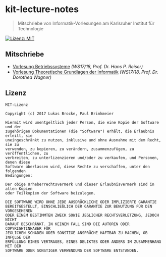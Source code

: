 # kit-lecture-notes

> Mitschriebe von Informatik-Vorlesungen am Karlsruher Institut für Technologie

[![Lizenz: MIT](https://img.shields.io/badge/Lizenz-MIT-yellow.svg)]()

## Mitschriebe

- [Vorlesung Betriebssysteme](betriebssysteme/README.md) _(WS17/18, Prof. Dr. Hans P. Reiser)_
- [Vorlesung Theoretische Grundlagen der Informatik](theoretische-grundlagen-der-informatik/README.md) _(WS17/18, Prof. Dr. Dorothea Wagner)_

## Lizenz

```
MIT-Lizenz

Copyright (c) 2017 Lukas Brocke, Paul Brinkmeier

Hiermit wird unentgeltlich jeder Person, die eine Kopie der Software und der
zugehörigen Dokumentationen (die "Software") erhält, die Erlaubnis erteilt, sie
uneingeschränkt zu nutzen, inklusive und ohne Ausnahme mit dem Recht, sie zu
verwenden, zu kopieren, zu verändern, zusammenzufügen, zu veröffentlichen, zu
verbreiten, zu unterlizenzieren und/oder zu verkaufen, und Personen, denen diese
Software überlassen wird, diese Rechte zu verschaffen, unter den folgenden
Bedingungen:

Der obige Urheberrechtsvermerk und dieser Erlaubnisvermerk sind in allen Kopien
oder Teilkopien der Software beizulegen.

DIE SOFTWARE WIRD OHNE JEDE AUSDRÜCKLICHE ODER IMPLIZIERTE GARANTIE
BEREITGESTELLT, EINSCHLIEßLICH DER GARANTIE ZUR BENUTZUNG FÜR DEN VORGESEHENEN
ODER EINEM BESTIMMTEN ZWECK SOWIE JEGLICHER RECHTSVERLETZUNG, JEDOCH NICHT
DARAUF BESCHRÄNKT. IN KEINEM FALL SIND DIE AUTOREN ODER COPYRIGHTINHABER FÜR
JEGLICHEN SCHADEN ODER SONSTIGE ANSPRÜCHE HAFTBAR ZU MACHEN, OB INFOLGE DER
ERFÜLLUNG EINES VERTRAGES, EINES DELIKTES ODER ANDERS IM ZUSAMMENHANG MIT DER
SOFTWARE ODER SONSTIGER VERWENDUNG DER SOFTWARE ENTSTANDEN.
```
